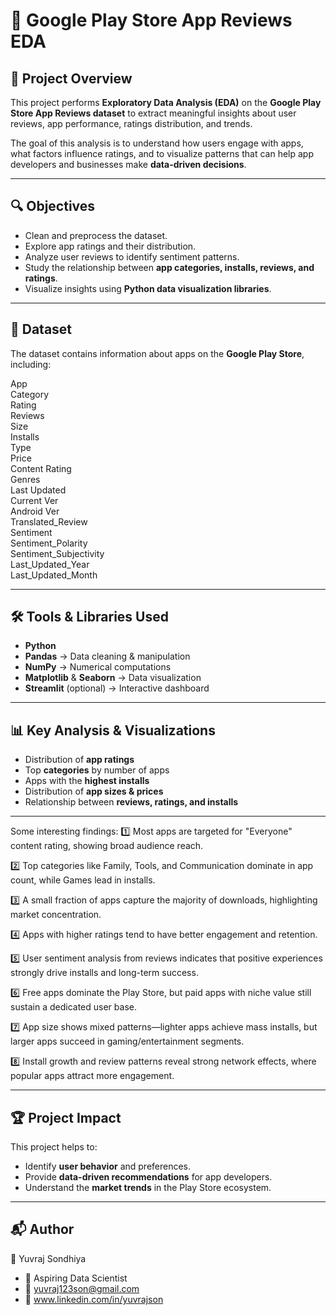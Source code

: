  
# 📱 Google Play Store App Reviews EDA

## 📌 Project Overview

This project performs **Exploratory Data Analysis (EDA)** on the **Google Play Store App Reviews dataset** to extract meaningful insights about user reviews, app performance, ratings distribution, and trends.

The goal of this analysis is to understand how users engage with apps, what factors influence ratings, and to visualize patterns that can help app developers and businesses make **data-driven decisions**.

---

## 🔍 Objectives

* Clean and preprocess the dataset.
* Explore app ratings and their distribution.
* Analyze user reviews to identify sentiment patterns.
* Study the relationship between **app categories, installs, reviews, and ratings**.
* Visualize insights using **Python data visualization libraries**.

---

## 📂 Dataset

The dataset contains information about apps on the **Google Play Store**, including:

App  
Category  
Rating  
Reviews  
Size  
Installs  
Type  
Price  
Content Rating  
Genres  
Last Updated  
Current Ver  
Android Ver  
Translated_Review  
Sentiment  
Sentiment_Polarity  
Sentiment_Subjectivity  
Last_Updated_Year  
Last_Updated_Month  


---

## 🛠️ Tools & Libraries Used

* **Python**
* **Pandas** → Data cleaning & manipulation
* **NumPy** → Numerical computations
* **Matplotlib** & **Seaborn** → Data visualization
* **Streamlit** (optional) → Interactive dashboard

---

## 📊 Key Analysis & Visualizations

* Distribution of **app ratings**
* Top **categories** by number of apps
* Apps with the **highest installs**
* Distribution of **app sizes & prices**
* Relationship between **reviews, ratings, and installs**

---


Some interesting findings:
1️⃣ Most apps are targeted for "Everyone" content rating, showing broad audience reach.

2️⃣ Top categories like Family, Tools, and Communication dominate in app count, while Games lead in installs.

3️⃣ A small fraction of apps capture the majority of downloads, highlighting market concentration.
 
4️⃣ Apps with higher ratings tend to have better engagement and retention.
 
5️⃣ User sentiment analysis from reviews indicates that positive experiences strongly drive installs and long-term success.
 
6️⃣ Free apps dominate the Play Store, but paid apps with niche value still sustain a dedicated user base.
 
7️⃣ App size shows mixed patterns—lighter apps achieve mass installs, but larger apps succeed in gaming/entertainment segments.
 
8️⃣ Install growth and review patterns reveal strong network effects, where popular apps attract more engagement.
 

---

## 🏆 Project Impact

This project helps to:

* Identify **user behavior** and preferences.
* Provide **data-driven recommendations** for app developers.
* Understand the **market trends** in the Play Store ecosystem.

---

## 📬 Author

👤 Yuvraj Sondhiya

* 💼 Aspiring Data Scientist
* 📧 yuvraj123son@gmail.com
* 🔗 www.linkedin.com/in/yuvrajson

 
